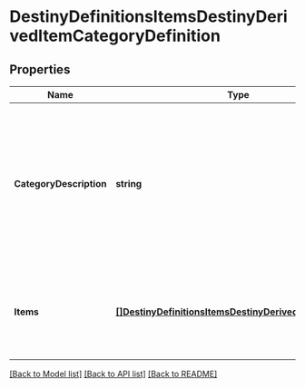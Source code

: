 # DestinyDefinitionsItemsDestinyDerivedItemCategoryDefinition

## Properties
Name | Type | Description | Notes
------------ | ------------- | ------------- | -------------
**CategoryDescription** | **string** | The localized string for the category title. This will be something describing the items you can get as a group, or your likelihood/the quantity you&#39;ll get. | [optional] [default to null]
**Items** | [**[]DestinyDefinitionsItemsDestinyDerivedItemDefinition**](Destiny.Definitions.Items.DestinyDerivedItemDefinition.md) | This is the list of all of the items for this category and the basic properties we&#39;ll know about them. | [optional] [default to null]

[[Back to Model list]](../README.md#documentation-for-models) [[Back to API list]](../README.md#documentation-for-api-endpoints) [[Back to README]](../README.md)


